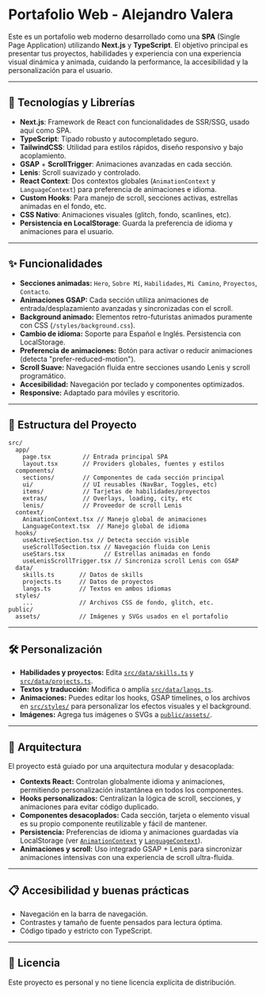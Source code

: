 # Portafolio Web - Alejandro Valera

Este es un portafolio web moderno desarrollado como una **SPA** (Single Page Application) utilizando **Next.js** y **TypeScript**. El objetivo principal es presentar tus proyectos, habilidades y experiencia con una experiencia visual dinámica y animada, cuidando la performance, la accesibilidad y la personalización para el usuario.

---

## 🚀 Tecnologías y Librerías

- **Next.js**: Framework de React con funcionalidades de SSR/SSG, usado aquí como SPA.
- **TypeScript**: Tipado robusto y autocompletado seguro.
- **TailwindCSS**: Utilidad para estilos rápidos, diseño responsivo y bajo acoplamiento.
- **GSAP** + **ScrollTrigger**: Animaciones avanzadas en cada sección.
- **Lenis**: Scroll suavizado y controlado.
- **React Context**: Dos contextos globales (`AnimationContext` y `LanguageContext`) para preferencia de animaciones e idioma.
- **Custom Hooks**: Para manejo de scroll, secciones activas, estrellas animadas en el fondo, etc.
- **CSS Nativo**: Animaciones visuales (glitch, fondo, scanlines, etc).
- **Persistencia en LocalStorage**: Guarda la preferencia de idioma y animaciones para el usuario.

---

## ✨ Funcionalidades

- **Secciones animadas:** `Hero`, `Sobre Mí`, `Habilidades`, `Mi Camino`, `Proyectos`, `Contacto`.
- **Animaciones GSAP:** Cada sección utiliza animaciones de entrada/desplazamiento avanzadas y sincronizadas con el scroll.
- **Background animado:** Elementos retro-futuristas animados puramente con CSS (`/styles/background.css`).
- **Cambio de idioma:** Soporte para Español e Inglés. Persistencia con LocalStorage.
- **Preferencia de animaciones:** Botón para activar o reducir animaciones (detecta "prefer-reduced-motion").
- **Scroll Suave:** Navegación fluida entre secciones usando Lenis y scroll programático.
- **Accesibilidad:** Navegación por teclado y componentes optimizados.
- **Responsive:** Adaptado para móviles y escritorio.

---

## 📂 Estructura del Proyecto

```
src/
  app/
    page.tsx         // Entrada principal SPA
    layout.tsx       // Providers globales, fuentes y estilos
  components/
    sections/        // Componentes de cada sección principal
    ui/              // UI reusables (NavBar, Toggles, etc)
    items/           // Tarjetas de habilidades/proyectos
    extras/          // Overlays, loading, city, etc
    lenis/           // Proveedor de scroll Lenis
  context/
    AnimationContext.tsx // Manejo global de animaciones
    LanguageContext.tsx  // Manejo global de idioma
  hooks/
    useActiveSection.tsx // Detecta sección visible
    useScrollToSection.tsx // Navegación fluida con Lenis
    useStars.tsx           // Estrellas animadas en fondo
    useLenisScrollTrigger.tsx // Sincroniza scroll Lenis con GSAP
  data/
    skills.ts       // Datos de skills
    projects.ts     // Datos de proyectos
    langs.ts        // Textos en ambos idiomas
  styles/
    ...             // Archivos CSS de fondo, glitch, etc.
public/
  assets/           // Imágenes y SVGs usados en el portafolio
```

---

## 🛠️ Personalización

- **Habilidades y proyectos:** Edita [`src/data/skills.ts`](src/data/skills.ts) y [`src/data/projects.ts`](src/data/projects.ts).
- **Textos y traducción:** Modifica o amplía [`src/data/langs.ts`](src/data/langs.ts).
- **Animaciones:** Puedes editar los hooks, GSAP timelines, o los archivos en [`src/styles/`](src/styles/) para personalizar los efectos visuales y el background.
- **Imágenes:** Agrega tus imágenes o SVGs a [`public/assets/`](public/assets/).

---

## 🧩 Arquitectura

El proyecto está guiado por una arquitectura modular y desacoplada:

- **Contexts React:** Controlan globalmente idioma y animaciones, permitiendo personalización instantánea en todos los componentes.
- **Hooks personalizados:** Centralizan la lógica de scroll, secciones, y animaciones para evitar código duplicado.
- **Componentes desacoplados:** Cada sección, tarjeta o elemento visual es su propio componente reutilizable y fácil de mantener.
- **Persistencia:** Preferencias de idioma y animaciones guardadas vía LocalStorage (ver [`AnimationContext`](src/context/AnimationContext.tsx) y [`LanguageContext`](src/context/LanguageContext.tsx)).
- **Animaciones y scroll:** Uso integrado GSAP + Lenis para sincronizar animaciones intensivas con una experiencia de scroll ultra-fluida.

---

## 📋 Accesibilidad y buenas prácticas

- Navegación en la barra de navegación.
- Contrastes y tamaño de fuente pensados para lectura óptima.
- Código tipado y estricto con TypeScript.

---

## 📄 Licencia

Este proyecto es personal y no tiene licencia explícita de distribución.

